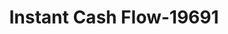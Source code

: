 ---
f_zip-code: 84321
f_state-code: UT
title: Instant Cash Flow-19691
f_phone: 435-787-8208
f_city-only: Logan
f_address: 991 South Main Street Logan
f_location-unique-id: '19691'
slug: instant-cash-flow-19691
updated-on: '2024-05-30T13:46:58.046Z'
created-on: '2024-05-30T13:36:59.803Z'
published-on: '2024-05-30T13:54:32.469Z'
f_city-state: cms/city/logan-ut.md
f_company: cms/company/instant-cash-flow.md
f_state: cms/state/utah.md
layout: '[payday-loan].html'
tags: payday-loan
---